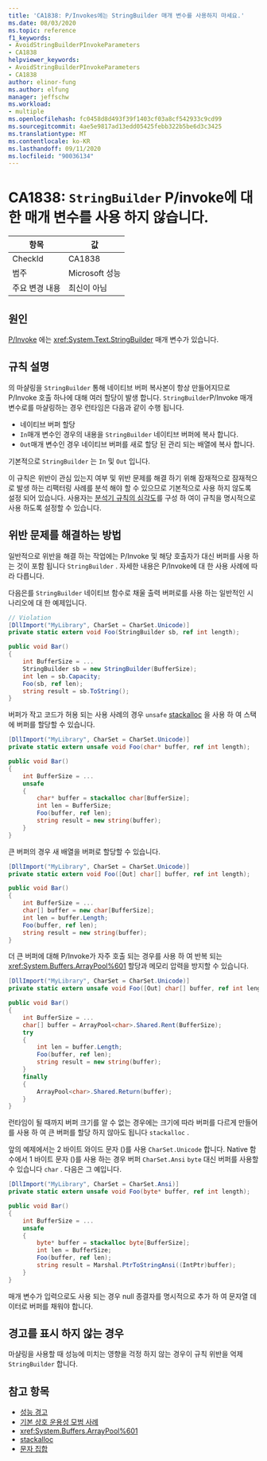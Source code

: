 ```yaml
---
title: 'CA1838: P/Invokes에는 StringBuilder 매개 변수를 사용하지 마세요.'
ms.date: 08/03/2020
ms.topic: reference
f1_keywords:
- AvoidStringBuilderPInvokeParameters
- CA1838
helpviewer_keywords:
- AvoidStringBuilderPInvokeParameters
- CA1838
author: elinor-fung
ms.author: elfung
manager: jeffschw
ms.workload:
- multiple
ms.openlocfilehash: fc0458d8d493f39f1403cf03a8cf542933c9cd99
ms.sourcegitcommit: 4ae5e9817ad13edd05425febb322b5be6d3c3425
ms.translationtype: MT
ms.contentlocale: ko-KR
ms.lasthandoff: 09/11/2020
ms.locfileid: "90036134"
---
```

# <a name="ca1838-avoid-stringbuilder-parameters-for-pinvokes"></a>CA1838: `StringBuilder` P/invoke에 대 한 매개 변수를 사용 하지 않습니다.

|항목|값|
|-|-|
|CheckId|CA1838|
|범주|Microsoft 성능|
|주요 변경 내용|최신이 아님|

## <a name="cause"></a>원인

[P/Invoke](/dotnet/standard/native-interop/pinvoke) 에는 <xref:System.Text.StringBuilder> 매개 변수가 있습니다.

## <a name="rule-description"></a>규칙 설명

의 마샬링을 `StringBuilder` 통해 네이티브 버퍼 복사본이 항상 만들어지므로 P/Invoke 호출 하나에 대해 여러 할당이 발생 합니다. `StringBuilder`P/Invoke 매개 변수로를 마샬링하는 경우 런타임은 다음과 같이 수행 됩니다.
- 네이티브 버퍼 할당
- `In`매개 변수인 경우의 내용을 `StringBuilder` 네이티브 버퍼에 복사 합니다.
- `Out`매개 변수인 경우 네이티브 버퍼를 새로 할당 된 관리 되는 배열에 복사 합니다.

기본적으로 `StringBuilder` 는 `In` 및 `Out` 입니다.

이 규칙은 위반이 관심 있는지 여부 및 위반 문제를 해결 하기 위해 잠재적으로 잠재적으로 발생 하는 리팩터링 사례를 분석 해야 할 수 있으므로 기본적으로 사용 하지 않도록 설정 되어 있습니다. 사용자는 [분석기 규칙의 심각도](use-roslyn-analyzers.md#configure-severity-levels)를 구성 하 여이 규칙을 명시적으로 사용 하도록 설정할 수 있습니다.

## <a name="how-to-fix-violations"></a>위반 문제를 해결하는 방법

일반적으로 위반을 해결 하는 작업에는 P/Invoke 및 해당 호출자가 대신 버퍼를 사용 하는 것이 포함 됩니다 `StringBuilder` . 자세한 내용은 P/Invoke에 대 한 사용 사례에 따라 다릅니다.

다음은를 `StringBuilder` 네이티브 함수로 채울 출력 버퍼로를 사용 하는 일반적인 시나리오에 대 한 예제입니다.

```csharp
// Violation
[DllImport("MyLibrary", CharSet = CharSet.Unicode)]
private static extern void Foo(StringBuilder sb, ref int length);

public void Bar()
{
    int BufferSize = ...
    StringBuilder sb = new StringBuilder(BufferSize);
    int len = sb.Capacity;
    Foo(sb, ref len);
    string result = sb.ToString();
}
```

버퍼가 작고 코드가 허용 되는 사용 사례의 경우 `unsafe` [stackalloc](/dotnet/csharp/language-reference/operators/stackalloc) 을 사용 하 여 스택에 버퍼를 할당할 수 있습니다.

```csharp
[DllImport("MyLibrary", CharSet = CharSet.Unicode)]
private static extern unsafe void Foo(char* buffer, ref int length);

public void Bar()
{
    int BufferSize = ...
    unsafe
    {
        char* buffer = stackalloc char[BufferSize];
        int len = BufferSize;
        Foo(buffer, ref len);
        string result = new string(buffer);
    }
}
```

큰 버퍼의 경우 새 배열을 버퍼로 할당할 수 있습니다.

```csharp
[DllImport("MyLibrary", CharSet = CharSet.Unicode)]
private static extern void Foo([Out] char[] buffer, ref int length);

public void Bar()
{
    int BufferSize = ...
    char[] buffer = new char[BufferSize];
    int len = buffer.Length;
    Foo(buffer, ref len);
    string result = new string(buffer);
}
```

더 큰 버퍼에 대해 P/Invoke가 자주 호출 되는 경우를 사용 하 여 반복 되는 <xref:System.Buffers.ArrayPool%601> 할당과 메모리 압력을 방지할 수 있습니다.

```csharp
[DllImport("MyLibrary", CharSet = CharSet.Unicode)]
private static extern unsafe void Foo([Out] char[] buffer, ref int length);

public void Bar()
{
    int BufferSize = ...
    char[] buffer = ArrayPool<char>.Shared.Rent(BufferSize);
    try
    {
        int len = buffer.Length;
        Foo(buffer, ref len);
        string result = new string(buffer);
    }
    finally
    {
        ArrayPool<char>.Shared.Return(buffer);
    }
}
```

런타임이 될 때까지 버퍼 크기를 알 수 없는 경우에는 크기에 따라 버퍼를 다르게 만들어를 사용 하 여 큰 버퍼를 할당 하지 않아도 됩니다 `stackalloc` .

앞의 예제에서는 2 바이트 와이드 문자 ()를 사용 `CharSet.Unicode` 합니다. Native 함수에서 1 바이트 문자 ()를 사용 하는 경우 버퍼 `CharSet.Ansi` `byte` 대신 버퍼를 사용할 수 있습니다 `char` . 다음은 그 예입니다. 

```csharp
[DllImport("MyLibrary", CharSet = CharSet.Ansi)]
private static extern unsafe void Foo(byte* buffer, ref int length);

public void Bar()
{
    int BufferSize = ...
    unsafe
    {
        byte* buffer = stackalloc byte[BufferSize];
        int len = BufferSize;
        Foo(buffer, ref len);
        string result = Marshal.PtrToStringAnsi((IntPtr)buffer);
    }
}
```

매개 변수가 입력으로도 사용 되는 경우 null 종결자를 명시적으로 추가 하 여 문자열 데이터로 버퍼를 채워야 합니다.

## <a name="when-to-suppress-warnings"></a>경고를 표시 하지 않는 경우

마샬링을 사용할 때 성능에 미치는 영향을 걱정 하지 않는 경우이 규칙 위반을 억제 `StringBuilder` 합니다.

## <a name="see-also"></a>참고 항목

- [성능 경고](../code-quality/performance-warnings.md)
- [기본 상호 운용성 모범 사례](/dotnet/standard/native-interop/best-practices)
- <xref:System.Buffers.ArrayPool%601>
- [stackalloc](/dotnet/csharp/language-reference/operators/stackalloc)
- [문자 집합](/dotnet/standard/native-interop/charset)
